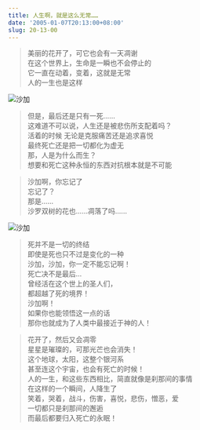 ```yaml
---
title: 人生啊，就是这么无常……
date: '2005-01-07T20:13:00+08:00'
slug: 20-13-00
---
```


> 美丽的花开了，可它也会有一天凋谢  
在这个世界上，生命是一瞬也不会停止的  
它一直在动着，变着，这就是无常  
人的一生也是这样

![沙加](https://db.yihui.org/hexun/b_DC54A44095AFE95B.jpg)

> 但是，最后还是只有一死......  
> 这难道不可以说，人生还是被悲伤所支配着吗？  
> 活着的时候 无论是克服痛苦还是追求喜悦  
> 最终死亡还是把一切都化为虚无  
> 那，人是为什么而生？  
> 想要和死亡这种永恒的东西对抗根本就是不可能

> 沙加啊，你忘记了  
忘记了？  
那是......  
沙罗双树的花也......凋落了吗......  

![沙加](https://db.yihui.org/hexun/b_04860ED6B9B4B863.jpg)

> 死并不是一切的终结  
> 即使是死也只不过是变化的一种  
> 沙加，沙加，你一定不能忘记啊！  
> 死亡决不是最后...  
> 曾经活在这个世上的圣人们，  
> 都超越了死的境界！  
> 沙加啊！  
> 如果你也能领悟这一点的话  
> 那你也就成为了人类中最接近于神的人！

> 花开了，然后又会凋零  
星星是璀璨的，可那光芒也会消失！  
这个地球，太阳，这整个银河系  
甚至连这个宇宙，也会有死亡的时候！  
人的一生，和这些东西相比，简直就像是刹那间的事情  
在这样的一个瞬间，人降生了  
笑着，哭着，战斗，伤害，喜悦，悲伤，憎恶，爱  
一切都只是刹那间的邂逅  
而最后都要归入死亡的永眠！
